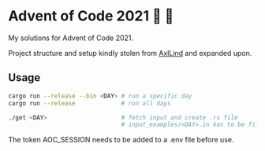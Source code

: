# Advent of Code 2021 :christmas_tree: :crab:

My solutions for Advent of Code 2021.

Project structure and setup kindly stolen from [AxlLind](https://github.com/AxlLind) and expanded upon.

## Usage

```sh
cargo run --release --bin <DAY> # run a specific day
cargo run --release             # run all days

./get <DAY>                     # fetch input and create .rs file
                                # input_examples/<DAY>.in has to be filled in manually
```

The token AOC_SESSION needs to be added to a .env file before use.
